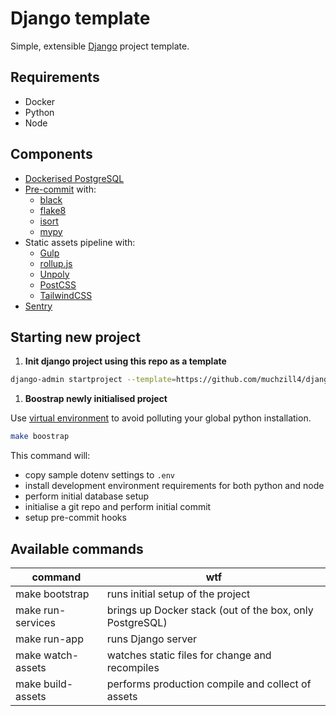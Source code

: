 # Django template

Simple, extensible [Django](https://www.djangoproject.com) project template.

## Requirements

- Docker
- Python
- Node

## Components

- [Dockerised PostgreSQL](https://hub.docker.com/_/postgres)
- [Pre-commit](https://pre-commit.com) with:
  - [black](https://black.readthedocs.io)
  - [flake8](https://flake8.pycqa.org/)
  - [isort](https://pycqa.github.io/isort/)
  - [mypy](http://mypy.readthedocs.io)
- Static assets pipeline with:
  - [Gulp](http://gulpjs.com)
  - [rollup.js](https://rollupjs.org)
  - [Unpoly](http://unpoly.com)
  - [PostCSS](https://postcss.org)
  - [TailwindCSS](http://tailwindcss.com)
- [Sentry](http://sentry.io)

## Starting new project

1. **Init django project using this repo as a template**

```sh
django-admin startproject --template=https://github.com/muchzill4/django-template/archive/master.zip -e py,yml,md -n .env.example {{ project_name }}
```

1. **Boostrap newly initialised project**

Use [virtual environment](https://docs.python.org/3/tutorial/venv.html) to avoid polluting your global python installation.

```sh
make boostrap
```

This command will:

- copy sample dotenv settings to `.env`
- install development environment requirements for both python and node
- perform initial database setup
- initialise a git repo and perform initial commit
- setup pre-commit hooks

## Available commands

| command           | wtf                                                      |
| ----------------- | -------------------------------------------------------- |
| make bootstrap    | runs initial setup of the project                        |
| make run-services | brings up Docker stack (out of the box, only PostgreSQL) |
| make run-app      | runs Django server                                       |
| make watch-assets | watches static files for change and recompiles           |
| make build-assets | performs production compile and collect of assets        |
